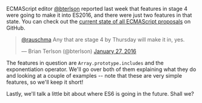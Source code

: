 ECMAScript editor [@bterlson][1] reported last week that features in stage 4 were going to make it into ES2016, and there were just two features in that state. You can check out the [current state of all ECMAScript proposals][2] on GitHub.

<blockquote class="twitter-tweet" lang="en"><p lang="en" dir="ltr"><a href="https://twitter.com/rauschma">@rauschma</a> Any that are stage 4 by Thursday will make it in, yes.</p>&mdash; Brian Terlson (@bterlson) <a href="https://twitter.com/bterlson/status/692427832555892736">January 27, 2016</a></blockquote>

The features in question are `Array.prototype.includes` and the exponentiation operator. We'll go over both of them explaining what they do and looking at a couple of examples -- note that these are very simple features, so we'll keep it short!

Lastly, we'll talk a little bit about where ES6 is going in the future. Shall we?

[1]: https://twitter.com/bterlson "@bterlson on Twitter"
[2]: https://github.com/tc39/ecma262/blob/master/README.md "tc39/ecma262 on GitHub"
